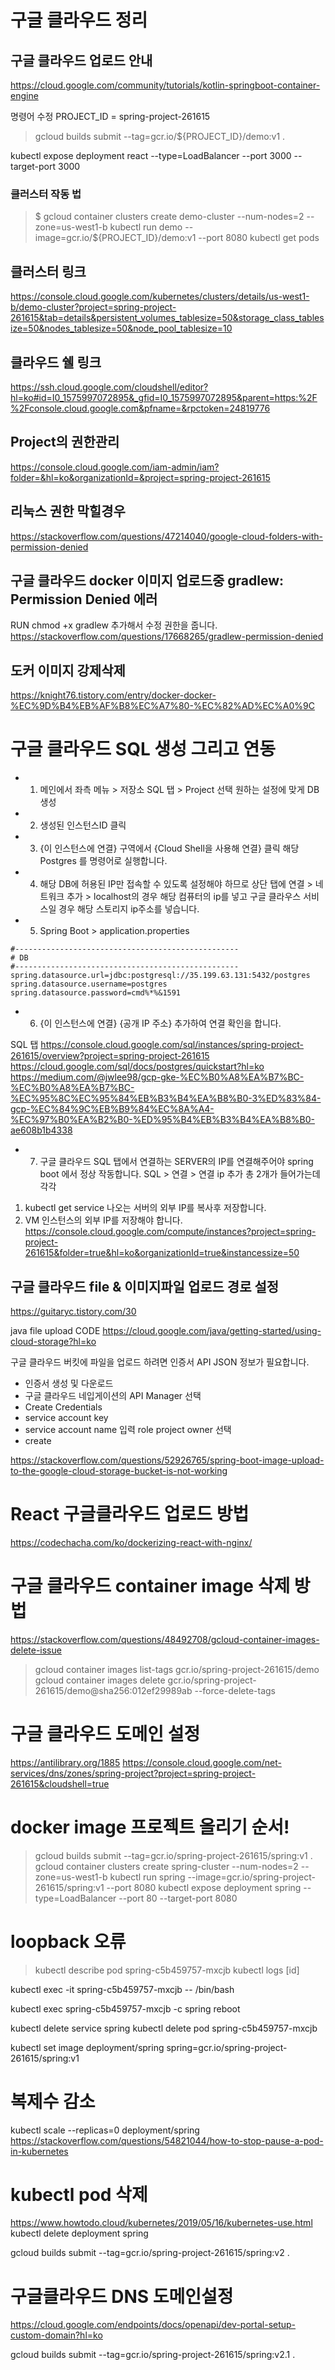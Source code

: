 # 구글 클라우드 정리

## 구글 클라우드 업로드 안내
https://cloud.google.com/community/tutorials/kotlin-springboot-container-engine

명령어 수정 
PROJECT_ID = spring-project-261615
> gcloud builds submit --tag=gcr.io/${PROJECT_ID}/demo:v1 .

kubectl expose deployment react --type=LoadBalancer --port 3000 --target-port 3000

### 클러스터 작동 법

> $ gcloud container clusters create demo-cluster --num-nodes=2 --zone=us-west1-b
> kubectl run demo --image=gcr.io/${PROJECT_ID}/demo:v1 --port 8080
> kubectl get pods

## 클러스터 링크
https://console.cloud.google.com/kubernetes/clusters/details/us-west1-b/demo-cluster?project=spring-project-261615&tab=details&persistent_volumes_tablesize=50&storage_class_tablesize=50&nodes_tablesize=50&node_pool_tablesize=10

## 클라우드 쉘 링크
https://ssh.cloud.google.com/cloudshell/editor?hl=ko#id=I0_1575997072895&_gfid=I0_1575997072895&parent=https:%2F%2Fconsole.cloud.google.com&pfname=&rpctoken=24819776

## Project의 권한관리
https://console.cloud.google.com/iam-admin/iam?folder=&hl=ko&organizationId=&project=spring-project-261615

## 리눅스 권한 막힐경우
https://stackoverflow.com/questions/47214040/google-cloud-folders-with-permission-denied

## 구글 클라우드 docker 이미지 업로드중 gradlew: Permission Denied 에러
RUN chmod +x gradlew 추가해서 수정 권한을 줍니다.
https://stackoverflow.com/questions/17668265/gradlew-permission-denied

## 도커 이미지 강제삭제
https://knight76.tistory.com/entry/docker-docker-%EC%9D%B4%EB%AF%B8%EC%A7%80-%EC%82%AD%EC%A0%9C

# 구글 클라우드 SQL 생성 그리고 연동

- 1. 메인에서 좌측 메뉴 > 저장소 SQL 탭 > Project 선택 원하는 설정에 맞게 DB 생성
- 2. 생성된 인스턴스ID 클릭
- 3. {이 인스턴스에 연결} 구역에서 {Cloud Shell을 사용해 연결} 클릭 해당 Postgres 를 명령어로 실행합니다.
- 4. 해당 DB에 허용된 IP만 접속할 수 있도록 설정해야 하므로 상단 탭에 연결 > 네트워크 추가 > localhost의 경우 해당 컴퓨터의 ip를 넣고 구글 클라우스 서비스일 경우 해당 스토리지 ip주소를 넣습니다.
- 5. Spring Boot > application.properties

~~~
#--------------------------------------------------
# DB
#--------------------------------------------------
spring.datasource.url=jdbc:postgresql://35.199.63.131:5432/postgres
spring.datasource.username=postgres
spring.datasource.password=cmd%*%&1591
~~~

- 6. {이 인스턴스에 연결} {공개 IP 주소} 추가하여 연결 확인을 합니다.

SQL 탭
https://console.cloud.google.com/sql/instances/spring-project-261615/overview?project=spring-project-261615
https://cloud.google.com/sql/docs/postgres/quickstart?hl=ko
https://medium.com/@jwlee98/gcp-gke-%EC%B0%A8%EA%B7%BC-%EC%B0%A8%EA%B7%BC-%EC%95%8C%EC%95%84%EB%B3%B4%EA%B8%B0-3%ED%83%84-gcp-%EC%84%9C%EB%B9%84%EC%8A%A4-%EC%97%B0%EA%B2%B0-%ED%95%B4%EB%B3%B4%EA%B8%B0-ae608b1b4338

- 7. 구글 클라우드 SQL 탭에서 연결하는 SERVER의 IP를 연결해주어야 spring boot 에서 정상 작동합니다.
SQL > 연결 > 연결 ip 추가 총 2개가 들어가는데 각각 
1.  kubectl get service 나오는 서버의 외부 IP를 복사후 저장합니다.
2.  VM 인스턴스의 외부 IP를 저장해야 합니다. https://console.cloud.google.com/compute/instances?project=spring-project-261615&folder=true&hl=ko&organizationId=true&instancessize=50 

## 구글 클라우드 file & 이미지파일 업로드 경로 설정

https://guitaryc.tistory.com/30

java file upload CODE 
https://cloud.google.com/java/getting-started/using-cloud-storage?hl=ko

구글 클라우드 버킷에 파일을 업로드 하려면 인증서 API JSON 정보가 필요합니다.
- 인증서 생성 및 다운로드 
- 구글 클라우드 네입게이션의 API Manager  선택  
- Create Credentials 
- service account key 
- service account name 입력  role project owner 선택
- create

https://stackoverflow.com/questions/52926765/spring-boot-image-upload-to-the-google-cloud-storage-bucket-is-not-working

# React 구글클라우드 업로드 방법
https://codechacha.com/ko/dockerizing-react-with-nginx/

# 구글 클라우드 container image 삭제 방법
https://stackoverflow.com/questions/48492708/gcloud-container-images-delete-issue

> gcloud container images list-tags gcr.io/spring-project-261615/demo
> gcloud container images delete gcr.io/spring-project-261615/demo@sha256:012ef29989ab --force-delete-tags

# 구글 클라우드 도메인 설정
https://antilibrary.org/1885
https://console.cloud.google.com/net-services/dns/zones/spring-project?project=spring-project-261615&cloudshell=true

# docker image 프로젝트 올리기 순서!
> gcloud builds submit --tag=gcr.io/spring-project-261615/spring:v1 .
> gcloud container clusters create spring-cluster --num-nodes=2 --zone=us-west1-b
> kubectl run spring --image=gcr.io/spring-project-261615/spring:v1 --port 8080
> kubectl expose deployment spring --type=LoadBalancer --port 80 --target-port 8080

# loopback 오류
> kubectl describe pod spring-c5b459757-mxcjb
> kubectl logs [id]

kubectl exec -it spring-c5b459757-mxcjb -- /bin/bash

kubectl exec spring-c5b459757-mxcjb -c spring reboot

kubectl delete service spring
kubectl delete pod spring-c5b459757-mxcjb

kubectl set image deployment/spring spring=gcr.io/spring-project-261615/spring:v1

# 복제수 감소
kubectl scale --replicas=0 deployment/spring
https://stackoverflow.com/questions/54821044/how-to-stop-pause-a-pod-in-kubernetes

# kubectl pod 삭제
https://www.howtodo.cloud/kubernetes/2019/05/16/kubernetes-use.html
kubectl delete deployment spring

gcloud builds submit --tag=gcr.io/spring-project-261615/spring:v2 .

# 구글클라우드 DNS 도메인설정
https://cloud.google.com/endpoints/docs/openapi/dev-portal-setup-custom-domain?hl=ko

gcloud builds submit --tag=gcr.io/spring-project-261615/spring:v2.1 .